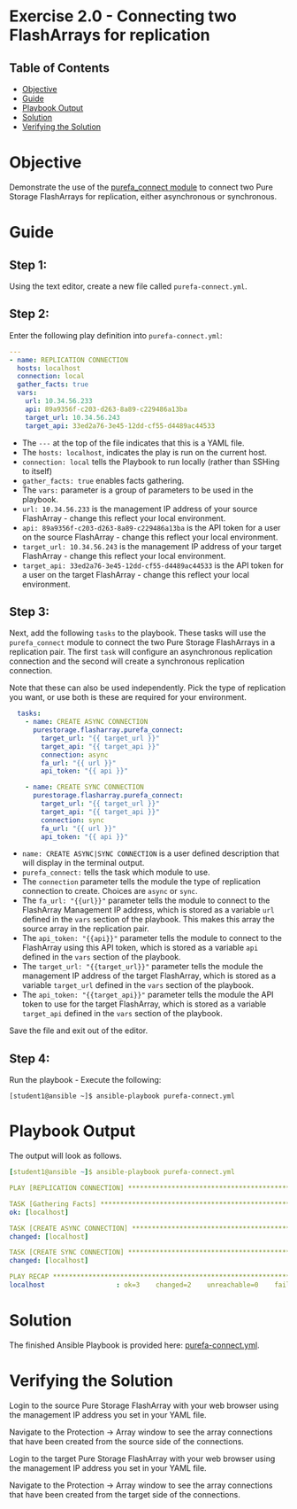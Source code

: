 # Exercise 2.0 - Connecting two FlashArrays for replication

## Table of Contents

- [Objective](#objective)
- [Guide](#guide)
- [Playbook Output](#playbook-outbook)
- [Solution](#solution)
- [Verifying the Solution](#verifying-the-solution)

# Objective

Demonstrate the use of the [purefa_connect module](https://docs.ansible.com/ansible/latest/collections/purestorage/flasharray/purefa_connect_module.html) to connect two Pure Storage FlashArrays for replication, either asynchronous or synchronous.

# Guide

## Step 1:

Using the text editor, create a new file called `purefa-connect.yml`.

## Step 2:

Enter the following play definition into `purefa-connect.yml`:

``` yaml
---
- name: REPLICATION CONNECTION
  hosts: localhost
  connection: local
  gather_facts: true
  vars:
    url: 10.34.56.233
    api: 89a9356f-c203-d263-8a89-c229486a13ba
    target_url: 10.34.56.243
    target_api: 33ed2a76-3e45-12dd-cf55-d4489ac44533
```

- The `---` at the top of the file indicates that this is a YAML file.
- The `hosts: localhost`, indicates the play is run on the current host.
- `connection: local` tells the Playbook to run locally (rather than SSHing to itself)
- `gather_facts: true` enables facts gathering.  
- The `vars:` parameter is a group of parameters to be used in the playbook.
- `url: 10.34.56.233` is the management IP address of your source FlashArray - change this reflect your local environment.
- `api: 89a9356f-c203-d263-8a89-c229486a13ba` is the API token for a user on the source FlashArray - change this reflect your local environment.
- `target_url: 10.34.56.243` is the management IP address of your target FlashArray - change this reflect your local environment.
- `target_api: 33ed2a76-3e45-12dd-cf55-d4489ac44533` is the API token for a user on the target FlashArray - change this reflect your local environment.

## Step 3:

Next, add the following `tasks` to the playbook. These tasks will use the `purefa_connect` module to connect the two Pure Storage FlashArrays in a replication pair. The first `task` will configure an asynchronous replication connection and the second will create a synchronous replication connection.

Note that these can also be used independently. Pick the type of replication you want, or use both is these are required for your environment.

``` yaml
  tasks:
    - name: CREATE ASYNC CONNECTION
      purestorage.flasharray.purefa_connect:
        target_url: "{{ target_url }}"
        target_api: "{{ target_api }}"
        connection: async
        fa_url: "{{ url }}"
        api_token: "{{ api }}"

    - name: CREATE SYNC CONNECTION
      purestorage.flasharray.purefa_connect:
        target_url: "{{ target_url }}"
        target_api: "{{ target_api }}"
        connection: sync
        fa_url: "{{ url }}"
        api_token: "{{ api }}"
```

- `name: CREATE ASYNC|SYNC CONNECTION` is a user defined description that will display in the terminal output.
- `purefa_connect:` tells the task which module to use.
- The `connection` parameter tells the module the type of replication connection to create. Choices are `async` or `sync`.
- The `fa_url: "{{url}}"` parameter tells the module to connect to the FlashArray Management IP address, which is stored as a variable `url` defined in the `vars` section of the playbook. This makes this array the source array in the replication pair.
- The `api_token: "{{api}}"` parameter tells the module to connect to the FlashArray using this API token, which is stored as a variable `api` defined in the `vars` section of the playbook.
- The `target_url: "{{target_url}}"` parameter tells the module the management IP address of the target FlashArray, which is stored as a variable `target_url` defined in the `vars` section of the playbook.
- The `api_token: "{{target_api}}"` parameter tells the module the API token to use for the target FlashArray, which is stored as a variable `target_api` defined in the `vars` section of the playbook.

Save the file and exit out of the editor.

## Step 4:

Run the playbook - Execute the following:

```
[student1@ansible ~]$ ansible-playbook purefa-connect.yml
```

# Playbook Output

The output will look as follows.

```yaml
[student1@ansible ~]$ ansible-playbook purefa-connect.yml

PLAY [REPLICATION CONNECTION] *******************************************************************************************

TASK [Gathering Facts] **************************************************************************************************
ok: [localhost]

TASK [CREATE ASYNC CONNECTION] ******************************************************************************************
changed: [localhost]

TASK [CREATE SYNC CONNECTION] *******************************************************************************************
changed: [localhost]

PLAY RECAP **************************************************************************************************************
localhost                  : ok=3    changed=2    unreachable=0    failed=0    skipped=0    rescued=0    ignored=0
```

# Solution

The finished Ansible Playbook is provided here: [purefa-connect.yml](https://github.com/PureStorage-OpenConnect/ansible-workshop/blob/master/2.0-connect-arrays/purefa-connect.yml).

# Verifying the Solution

Login to the source Pure Storage FlashArray with your web browser using the management IP address you set in your YAML file.

Navigate to the Protection -> Array window to see the array connections that have been created from the source side of the connections.

Login to the target Pure Storage FlashArray with your web browser using the management IP address you set in your YAML file.

Navigate to the Protection -> Array window to see the array connections that have been created from the target side of the connections.
